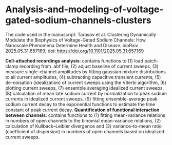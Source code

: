 # Analysis-and-modeling-of-voltage-gated-sodium-channels-clusters
The code used in the manuscript: Tarasov et al. Clustering Dynamically Modulate the Biophysics of Voltage-Gated Sodium Channels: How Nanoscale Phenomena Determine Health and Disease. bioRxiv 2025.05.31.657169; doi: https://doi.org/10.1101/2025.05.31.657169

**Cell-attached recordings analysis**: contains functions to (1) load patch-clamp recording from .abf file, (2) adjust baseline of current sweeps, (3) measure single-channel amplitudes by fitting gaussian mixture distributions to all current amplitudes, (4) subtracting capacitive transient currents, (5) de-noisation (idealization) of current sweeps using the Viterbi algorithm, (6) plotting current sweeps, (7) ensemble averaging idealized current sweeps, (8) calculation of mean late sodium current by normalization to peak sodium currents in idealized current sweeps, (9) fitting ensemble-average peak sodium current decay to the exponential functions to estimate the time constant of peak current decay.
**Quantification of functional interaction between channels**: contains functions to (1) fitting mean-variance relations in numbers of open channels to the binomial mean-variance relations, (2) calculation of Kullback–Leibler divergence and (3) variance-to-mean ratio (coefficient of dispersion) in numbers of open channels based on idealized current sweeps.

